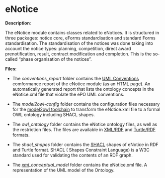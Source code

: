 # eNotice 

**Description**:

The eNotice module contains classes related to eNotices. It is structured in three packages: notice core, eForms standardisation and standard Forms standardisation. The standardisation of the notices was done taking into account the notice types: planning, competition, direct award prenotification, result, contract modification and completion. This is the so-called “phase organisation of the notices”.

**Files**:
- The *conventions_report* folder contains the [UML Conventions](https://meaningfy-ws.github.io/model2owl-docs/public-review/uml/conceptual-model-conventions.html) comformance report of the eNotice module (as an HTML page). An automatically generated report that lists the ontology concepts in the eNotice.xml file that violate the ePO UML conventions.


- The *model2owl-config* folder contains the configuration files necessary for the [model2owl toolchain](https://github.com/OP-TED/model2owl) to transform the eNotice.xml file to a formal OWL ontology including SHACL shapes.


- The *owl_ontology* folder contains the eNotice ontology files, as well as the restriction files. The files are available in [XML/RDF](https://www.w3.org/TR/rdf-syntax-grammar/) and [Turtle/RDF](https://www.w3.org/TR/turtle/) formats.


- The *shacl_shapes* folder contains the [SHACL](https://www.w3.org/TR/shacl/) shapes of eNotice in RDF and Turtle format. SHACL ( Shapes Constraint Language) is a W3C standard used for validating the contents of an RDF graph. 


- The *[xmi](https://www.omg.org/spec/XMI/)_conceptual_model* folder contains the eNotice.xml file. A representation of the UML model of the Ontology.
